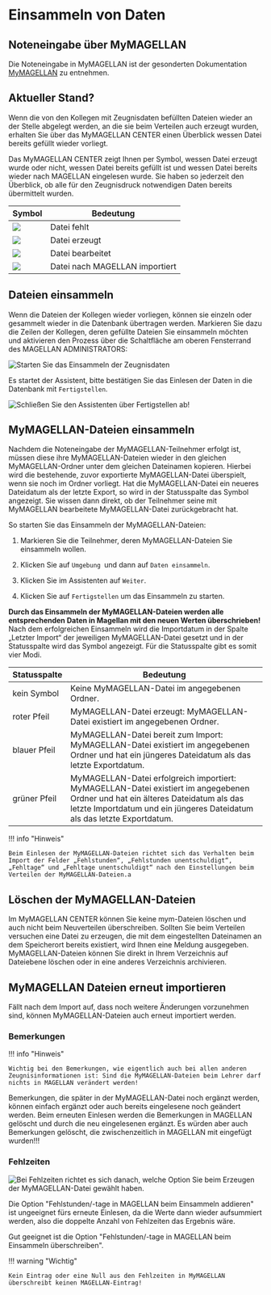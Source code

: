 # Einsammeln von Daten

## Noteneingabe über MyMAGELLAN

Die Noteneingabe in MyMAGELLAN ist der gesonderten Dokumentation [MyMAGELLAN](https://doc.MyMAGELLAN6.stueber.de/) zu entnehmen.


## Aktueller Stand?

Wenn die von den Kollegen mit Zeugnisdaten befüllten Dateien wieder an der Stelle abgelegt werden, an die sie beim Verteilen auch erzeugt wurden, erhalten Sie über das MyMAGELLAN CENTER einen Überblick wessen Datei bereits gefüllt wieder vorliegt. 

Das MyMAGELLAN CENTER zeigt Ihnen per Symbol, wessen Datei erzeugt wurde oder nicht, wessen Datei bereits gefüllt ist und wessen Datei bereits wieder nach MAGELLAN eingelesen wurde. Sie haben so jederzeit den Überblick, ob alle für den Zeugnisdruck notwendigen Daten bereits übermittelt wurden.



Symbol|Bedeutung
--|--
![](/assets/images/mymagellan/close-circle-red.png) | Datei fehlt
![](/assets/images/mymagellan/export.png) | Datei erzeugt
![](/assets/images/mymagellan/pencil-blue.png) | Datei bearbeitet
![](/assets/images/mymagellan/import-green.png) | Datei nach MAGELLAN importiert

## Dateien einsammeln

Wenn die Dateien der Kollegen wieder vorliegen, können sie einzeln oder gesammelt wieder in die Datenbank übertragen werden. Markieren Sie dazu die Zeilen der Kollegen, deren gefüllte Dateien Sie einsammeln möchten und aktivieren den Prozess über die Schaltfläche am oberen Fensterrand des MAGELLAN ADMINISTRATORS:


![Starten Sie das Einsammeln der Zeugnisdaten](/assets/images/mymagellan/22.png)

Es startet der Assistent, bitte bestätigen Sie das Einlesen der Daten in die Datenbank mit `Fertigstellen`.

![Schließen Sie den Assistenten über `Fertigstellen` ab!](/assets/images/mymagellan/23.png)



## MyMAGELLAN-Dateien einsammeln

Nachdem die Noteneingabe der MyMAGELLAN-Teilnehmer erfolgt ist, müssen diese ihre MyMAGELLAN-Dateien wieder in den gleichen MyMAGELLAN-Ordner unter dem gleichen Dateinamen kopieren. Hierbei wird die bestehende, zuvor exportierte MyMAGELLAN-Datei überspielt, wenn sie noch im Ordner vorliegt. Hat die MyMAGELLAN-Datei ein neueres Dateidatum als der letzte Export, so wird in der Statusspalte das Symbol angezeigt. Sie wissen dann direkt, ob der Teilnehmer seine mit MyMAGELLAN bearbeitete MyMAGELLAN-Datei zurückgebracht hat.

So starten Sie das Einsammeln der MyMAGELLAN-Dateien:

1. Markieren Sie die Teilnehmer, deren MyMAGELLAN-Dateien Sie einsammeln wollen.

2. Klicken Sie auf `Umgebung `und dann auf `Daten einsammeln`.

3. Klicken Sie im Assistenten auf `Weiter`.

4. Klicken Sie auf `Fertigstellen` um das Einsammeln zu starten.

**Durch das Einsammeln der MyMAGELLAN-Dateien werden alle entsprechenden Daten in Magellan mit den neuen Werten überschrieben!** Nach dem erfolgreichen Einsammeln wird die Importdatum in der Spalte „Letzter Import“ der jeweiligen MyMAGELLAN-Datei gesetzt und in der Statusspalte wird das Symbol angezeigt. Für die Statusspalte gibt es somit vier Modi.

Statusspalte |Bedeutung
--|--
kein Symbol |Keine MyMAGELLAN-Datei im angegebenen Ordner.
roter Pfeil|MyMAGELLAN-Datei erzeugt: MyMAGELLAN-Datei existiert im angegebenen Ordner.
blauer Pfeil|MyMAGELLAN-Datei bereit zum Import: MyMAGELLAN-Datei existiert im angegebenen Ordner und hat ein jüngeres Dateidatum als das letzte Exportdatum.
grüner Pfeil|MyMAGELLAN-Datei erfolgreich importiert: MyMAGELLAN-Datei existiert im angegebenen Ordner und hat ein älteres Dateidatum als das letzte Importdatum und ein jüngeres Dateidatum als das letzte Exportdatum.

!!! info "Hinweis"

	Beim Einlesen der MyMAGELLAN-Dateien richtet sich das Verhalten beim Import der Felder „Fehlstunden“, „Fehlstunden unentschuldigt“, „Fehltage“ und „Fehltage unentschuldigt“ nach den Einstellungen beim Verteilen der MyMAGELLAN-Dateien.a

## Löschen der MyMAGELLAN-Dateien

Im MyMAGELLAN CENTER können Sie keine mym-Dateien löschen und auch nicht beim Neuverteilen überschreiben. Sollten Sie beim Verteilen versuchen eine Datei zu erzeugen, die mit dem eingestellten Dateinamen an dem Speicherort bereits existiert, wird Ihnen eine Meldung ausgegeben. 
MyMAGELLAN-Dateien können Sie direkt in Ihrem Verzeichnis auf Dateiebene löschen oder in eine anderes Verzeichnis archivieren.


## MyMAGELLAN Dateien erneut importieren

Fällt nach dem Import auf, dass noch weitere Änderungen vorzunehmen sind, können MyMAGELLAN-Dateien auch erneut importiert werden.


### Bemerkungen

!!! info "Hinweis"

	Wichtig bei den Bemerkungen, wie eigentlich auch bei allen anderen Zeugnisinformationen ist: Sind die MyMAGELLAN-Dateien beim Lehrer darf nichts in MAGELLAN verändert werden!

Bemerkungen, die später in der MyMAGELLAN-Datei noch ergänzt werden, können einfach ergänzt oder auch bereits eingelesene noch geändert werden.
Beim erneuten Einlesen werden die Bemerkungen in MAGELLAN gelöscht und durch die neu eingelesenen ergänzt. Es würden aber auch Bemerkungen gelöscht, die zwischenzeitlich in MAGELLAN mit eingefügt wurden!!!

### Fehlzeiten

![Bei Fehlzeiten richtet es sich danach, welche Option Sie beim Erzeugen der MyMAGELLAN-Datei gewählt haben.](/assets/images/mymagellan/mym_13.fehlzeitoptionen.png)



Die Option "Fehlstunden/-tage in MAGELLAN beim Einsammeln addieren" ist ungeeignet fürs erneute Einlesen, da die Werte dann wieder aufsummiert werden, also die doppelte Anzahl von Fehlzeiten das Ergebnis wäre.

Gut geeignet ist die Option "Fehlstunden/-tage in MAGELLAN beim Einsammeln überschreiben".


!!! warning "Wichtig"

	Kein Eintrag oder eine Null aus den Fehlzeiten in MyMAGELLAN überschreibt keinen MAGELLAN-Eintrag!
